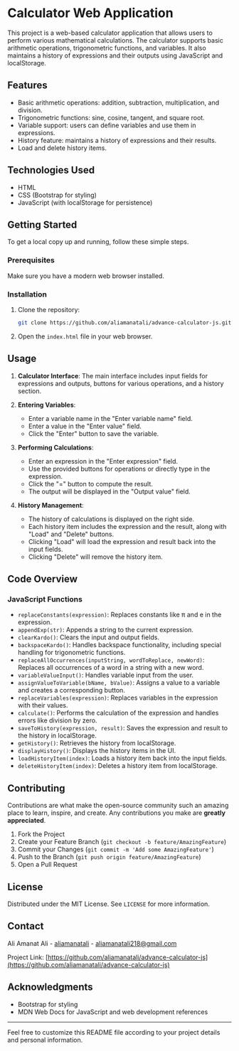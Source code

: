 # Calculator Web Application

This project is a web-based calculator application that allows users to perform various mathematical calculations. The calculator supports basic arithmetic operations, trigonometric functions, and variables. It also maintains a history of expressions and their outputs using JavaScript and localStorage.

## Features

- Basic arithmetic operations: addition, subtraction, multiplication, and division.
- Trigonometric functions: sine, cosine, tangent, and square root.
- Variable support: users can define variables and use them in expressions.
- History feature: maintains a history of expressions and their results.
- Load and delete history items.

## Technologies Used

- HTML
- CSS (Bootstrap for styling)
- JavaScript (with localStorage for persistence)

## Getting Started

To get a local copy up and running, follow these simple steps.

### Prerequisites

Make sure you have a modern web browser installed.

### Installation

1. Clone the repository:
   ```sh
   git clone https://github.com/aliamanatali/advance-calculator-js.git
   ```
2. Open the `index.html` file in your web browser.

## Usage

1. **Calculator Interface**: The main interface includes input fields for expressions and outputs, buttons for various operations, and a history section.

2. **Entering Variables**: 
   - Enter a variable name in the "Enter variable name" field.
   - Enter a value in the "Enter value" field.
   - Click the "Enter" button to save the variable.

3. **Performing Calculations**:
   - Enter an expression in the "Enter expression" field.
   - Use the provided buttons for operations or directly type in the expression.
   - Click the "=" button to compute the result.
   - The output will be displayed in the "Output value" field.

4. **History Management**:
   - The history of calculations is displayed on the right side.
   - Each history item includes the expression and the result, along with "Load" and "Delete" buttons.
   - Clicking "Load" will load the expression and result back into the input fields.
   - Clicking "Delete" will remove the history item.

## Code Overview

### JavaScript Functions

- `replaceConstants(expression)`: Replaces constants like π and e in the expression.
- `appendExp(str)`: Appends a string to the current expression.
- `clearKardo()`: Clears the input and output fields.
- `backspaceKardo()`: Handles backspace functionality, including special handling for trigonometric functions.
- `replaceAllOccurrences(inputString, wordToReplace, newWord)`: Replaces all occurrences of a word in a string with a new word.
- `variableValueInput()`: Handles variable input from the user.
- `assignValueToVariable(bName, bValue)`: Assigns a value to a variable and creates a corresponding button.
- `replaceVariables(expression)`: Replaces variables in the expression with their values.
- `calculate()`: Performs the calculation of the expression and handles errors like division by zero.
- `saveToHistory(expression, result)`: Saves the expression and result to the history in localStorage.
- `getHistory()`: Retrieves the history from localStorage.
- `displayHistory()`: Displays the history items in the UI.
- `loadHistoryItem(index)`: Loads a history item back into the input fields.
- `deleteHistoryItem(index)`: Deletes a history item from localStorage.

## Contributing

Contributions are what make the open-source community such an amazing place to learn, inspire, and create. Any contributions you make are **greatly appreciated**.

1. Fork the Project
2. Create your Feature Branch (`git checkout -b feature/AmazingFeature`)
3. Commit your Changes (`git commit -m 'Add some AmazingFeature'`)
4. Push to the Branch (`git push origin feature/AmazingFeature`)
5. Open a Pull Request

## License

Distributed under the MIT License. See `LICENSE` for more information.

## Contact

Ali Amanat Ali - [aliamanatali](https://www.linkedin.com/aliamanatali) - aliamanatali218@gmail.com

Project Link: [https://github.com/aliamanatali/advance-calculator-js](https://github.com/aliamanatali/advance-calculator-js)

## Acknowledgments

- Bootstrap for styling
- MDN Web Docs for JavaScript and web development references

---

Feel free to customize this README file according to your project details and personal information.
